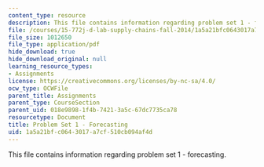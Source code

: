 ```yaml
---
content_type: resource
description: This file contains information regarding problem set 1 - forecasting.
file: /courses/15-772j-d-lab-supply-chains-fall-2014/1a5a21bfc0643017a7cf510cb094af4d_MIT15_772JF14_ProblemSet1.pdf
file_size: 1012650
file_type: application/pdf
hide_download: true
hide_download_original: null
learning_resource_types:
- Assignments
license: https://creativecommons.org/licenses/by-nc-sa/4.0/
ocw_type: OCWFile
parent_title: Assignments
parent_type: CourseSection
parent_uid: 018e9898-1f4b-7421-3a5c-67dc7735ca78
resourcetype: Document
title: Problem Set 1 - Forecasting
uid: 1a5a21bf-c064-3017-a7cf-510cb094af4d
---
```

This file contains information regarding problem set 1 - forecasting.